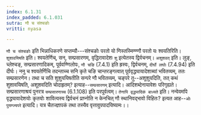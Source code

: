 ```yaml
---
index: 6.1.31
index_padded: 6.1.031
sutra: णौ च संश्चङोः
vritti: nyasa

---
```

`णौ च संश्चङोः` इति भिन्नाधिकरणे सप्तम्यौ---संश्चङोः परतो यो णिस्तस्मिण्ण्णौ परतो यः श्वयतिरिति। `शुशावयिषति` इति। श्वयतेर्णिच्, सन्, सम्प्रसारणम्, वृद्धिरावादेशः `शु` इत्येतस्य द्विर्वचनम्। `अशूशवत्` इति। लुङ्, च्लेश्चङ्, सम्प्रसारणादिकम्, पूर्ववण्णिलोपः, `णौ चङि` (7.4.1) इति ह्रस्वः, द्विर्वचनम्, `दीर्घो लघोः` (7.4.94) इति दीर्घः। ननु च श्वयतेर्णिचि तदन्ताच्च सनि कृते चङि चान्तरङ्गत्वात् पूर्ववृद्ध्यायादेशाब्यां भवितव्यम्, ततः सम्प्रसारणेन। तथा च सति शुशुययिषतीति सन्परे णौ भवितव्यम्, चङ्परे तु--अशूशुयदिति, तत् कथं शुशावयिषति, अशूशवदिति चोदाहृतम्? इत्याह--`सम्प्रसारणम्` इत्यादि। आदिशब्देनायावेशः परिगृह्यते। सम्प्रसारणाश्रयं पुनरत्र `सम्प्रसारणाच्च` (6.1.108) इति परपूर्वत्वम्। `तेनापि वृद्ध्यादिकं बाध्यते` इति। नन्वेवमपि वृद्ध्यावादेशयोः कृतयोः शावित्यस्य द्विर्वचनं प्राप्नोति न केनचित् णौ स्थानिवद्भावो विहितः? इत्यत आह--`ओः पुयण्ज्यपरे` इत्यादि। यत्र चैतज्ज्ञापकं तथा तस्यैव वृत्तावुपपादयिष्यामः।।